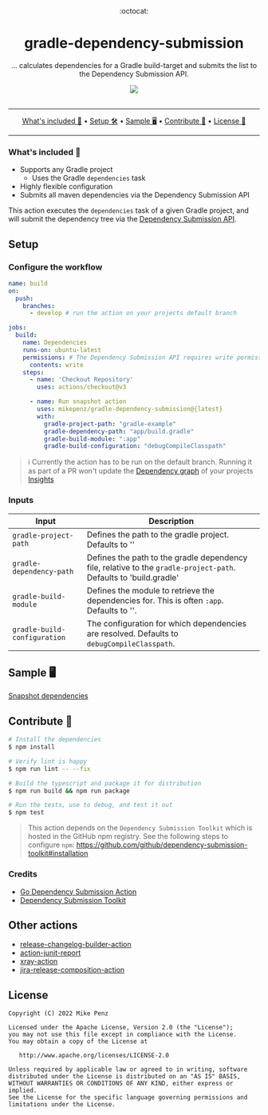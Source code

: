 <div align="center">
  :octocat:
</div>
<h1 align="center">
  gradle-dependency-submission
</h1>

<p align="center">
    ... calculates dependencies for a Gradle build-target and submits the list to the Dependency Submission API.
</p>

<div align="center">
  <a href="https://github.com/mikepenz/gradle-dependency-submission">
		<img src="https://github.com/mikepenz/gradle-dependency-submission/actions/workflows/test.yml/badge.svg"/>
	</a>
</div>
<br />

-------

<p align="center">
    <a href="#whats-included-">What's included 🚀</a> &bull;
    <a href="#setup">Setup 🛠️</a> &bull;
    <a href="#sample-%EF%B8%8F">Sample 🖥️</a> &bull;
    <a href="#contribute-">Contribute 🧬</a> &bull;
    <a href="#license">License 📓</a>
</p>

-------

### What's included 🚀

- Supports any Gradle project
  - Uses the Gradle `dependencies` task
- Highly flexible configuration
- Submits all maven dependencies via the Dependency Submission API

This action executes the `dependencies` task of a given Gradle project, and will submit the dependency tree via the [Dependency Submission API](https://docs.github.com/en/code-security/supply-chain-security/understanding-your-software-supply-chain/using-the-dependency-submission-api).

## Setup

### Configure the workflow

```yml
name: build
on:
  push:
    branches:
      - develop # run the action on your projects default branch

jobs:
  build:
    name: Dependencies
    runs-on: ubuntu-latest
    permissions: # The Dependency Submission API requires write permission
      contents: write
    steps:
      - name: 'Checkout Repository'
        uses: actions/checkout@v3

      - name: Run snapshot action
        uses: mikepenz/gradle-dependency-submission@{latest}
        with:
          gradle-project-path: "gradle-example"
          gradle-dependency-path: "app/build.gradle"
          gradle-build-module: ":app"
          gradle-build-configuration: "debugCompileClasspath"
```

> ℹ️ Currently the action has to be run on the default branch. Running it as part of a PR won't update the [Dependency graph](https://github.com/mikepenz/gradle-dependency-submission/network/dependencies) of your projects [Insights](https://github.com/mikepenz/gradle-dependency-submission/pulse)

### Inputs

| **Input**      | **Description**                                                                                                                                                       |
|----------------|-----------------------------------------------------------------------------------------------------------------------------------------------------------------------|
| `gradle-project-path`    | Defines the path to the gradle project. Defaults to '' |
| `gradle-dependency-path`    | Defines the path to the gradle dependency file, relative to the `gradle-project-path`. Defaults to 'build.gradle' |
| `gradle-build-module`    | Defines the module to retrieve the dependencies for. This is often `:app`. Defaults to ''.  |
| `gradle-build-configuration`    | The configuration for which dependencies are resolved. Defaults to `debugCompileClasspath`.  |

## Sample 🖥️

[Snapshot dependencies](https://github.com/mikepenz/gradle-dependency-submission/network/dependencies)

## Contribute 🧬

```bash
# Install the dependencies  
$ npm install

# Verify lint is happy
$ npm run lint -- --fix

# Build the typescript and package it for distribution
$ npm run build && npm run package

# Run the tests, use to debug, and test it out
$ npm test
```

> This action depends on the `Dependency Submission Toolkit` which is hosted in the GitHub npm registry. See the following steps to configure `npm`: https://github.com/github/dependency-submission-toolkit#installation

### Credits

- [Go Dependency Submission Action](https://github.com/actions/go-dependency-submission/)
- [Dependency Submission Toolkit](https://github.com/github/dependency-submission-toolkit)

## Other actions

- [release-changelog-builder-action](https://github.com/mikepenz/release-changelog-builder-action)
- [action-junit-report](https://github.com/mikepenz/action-junit-report)
- [xray-action](https://github.com/mikepenz/xray-action/)
- [jira-release-composition-action](https://github.com/mikepenz/jira-release-composite-action)

## License

    Copyright (C) 2022 Mike Penz

    Licensed under the Apache License, Version 2.0 (the "License");
    you may not use this file except in compliance with the License.
    You may obtain a copy of the License at

       http://www.apache.org/licenses/LICENSE-2.0

    Unless required by applicable law or agreed to in writing, software
    distributed under the License is distributed on an "AS IS" BASIS,
    WITHOUT WARRANTIES OR CONDITIONS OF ANY KIND, either express or implied.
    See the License for the specific language governing permissions and
    limitations under the License.